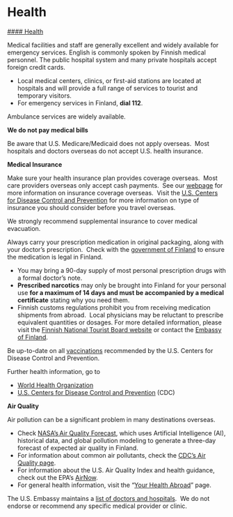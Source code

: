 # Health

[#### Health](javascript:void(0); "Health")

Medical facilities and staff are generally excellent and widely available for emergency services. English is commonly spoken by Finnish medical personnel. The public hospital system and many private hospitals accept foreign credit cards.

* Local medical centers, clinics, or first-aid stations are located at hospitals and will provide a full range of services to tourist and temporary visitors.
* For emergency services in Finland, **dial 112**.

Ambulance services are widely available.

**We do not pay medical bills**

Be aware that U.S. Medicare/Medicaid does not apply overseas.  Most hospitals and doctors overseas do not accept U.S. health insurance.

**Medical Insurance**

Make sure your health insurance plan provides coverage overseas.  Most care providers overseas only accept cash payments.  See our [webpage](https://travel.state.gov/content/travel/en/international-travel/before-you-go/your-health-abroad/Insurance_Coverage_Overseas.html) for more information on insurance coverage overseas.  Visit the [U.S. Centers for Disease Control and Prevention](https://wwwnc.cdc.gov/travel/page/insurance) for more information on type of insurance you should consider before you travel overseas.

We strongly recommend supplemental insurance to cover medical evacuation.

Always carry your prescription medication in original packaging, along with your doctor’s prescription.  Check with the [government of Finland](https://www.choosehealthcare.fi/medicines/bringing-medicines-to-finland/) to ensure the medication is legal in Finland.

* You may bring a 90-day supply of most personal prescription drugs with a formal doctor’s note.
* **Prescribed narcotics** may only be brought into Finland for your personal use **for a maximum of 14 days and must be accompanied by a medical certificate** stating why you need them.
* Finnish customs regulations prohibit you from receiving medication shipments from abroad.  Local physicians may be reluctant to prescribe equivalent quantities or dosages. For more detailed information, please visit the [Finnish National Tourist Board website](https://www.visitfinland.com/en/) or contact the [Embassy of Finland](http://www.finland.org/Public/Default.aspx).

Be up-to-date on all [vaccinations](http://wwwnc.cdc.gov/travel/page/vaccinations.htm) recommended by the U.S. Centers for Disease Control and Prevention.

Further health information, go to

* [World Health Organization](https://www.who.int/countries/)
* [U.S. Centers for Disease Control and Prevention](http://wwwnc.cdc.gov/travel/page/vaccinations.htm) (CDC)

**Air Quality**

Air pollution can be a significant problem in many destinations overseas.

* Check [NASA’s Air Quality Forecast](https://aeronet.gsfc.nasa.gov/new_web/aqforecast), which uses Artificial Intelligence (AI), historical data, and global pollution modeling to generate a three-day forecast of expected air quality in Finland.
* For information about common air pollutants, check the [CDC’s Air Quality page](https://www.cdc.gov/air-quality/pollutants/).
* For information about the U.S. Air Quality Index and health guidance, check out the EPA’s [AirNow](https://www.airnow.gov/aqi/aqi-basics/).
* For general health information, visit the “[Your Health Abroad](https://travel.state.gov/content/travel/en/international-travel/before-you-go/your-health-abroad.html)” page.

The U.S. Embassy maintains a [list of doctors and hospitals](https://fi.usembassy.gov/medical-assistance/).  We do not endorse or recommend any specific medical provider or clinic.